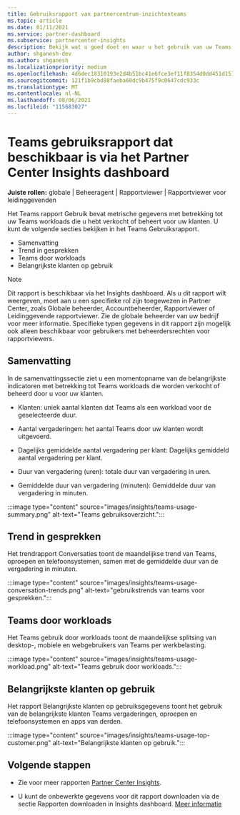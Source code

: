```yaml
---
title: Gebruiksrapport van partnercentrum-inzichtenteams
ms.topic: article
ms.date: 01/11/2021
ms.service: partner-dashboard
ms.subservice: partnercenter-insights
description: Bekijk wat u goed doet en waar u het gebruik van uw Teams die u voor uw klanten verkoopt of beheert, kunt verbeteren.
author: shganesh-dev
ms.author: shganesh
ms.localizationpriority: medium
ms.openlocfilehash: 4d6dec18310193e2d4b51bc41e6fce3ef11f8354d0dd451d1517923f8ea5845d
ms.sourcegitcommit: 121f1b9cbd88faeba60dc9b475f9c0647cdc933c
ms.translationtype: MT
ms.contentlocale: nl-NL
ms.lasthandoff: 08/06/2021
ms.locfileid: "115683027"
---
```

# <a name="teams-usage-report-available-from-the-partner-center-insights-dashboard"></a>Teams gebruiksrapport dat beschikbaar is via het Partner Center Insights dashboard

**Juiste rollen:** globale | Beheeragent | Rapportviewer | Rapportviewer voor leidinggevenden

Het Teams rapport Gebruik bevat metrische gegevens met betrekking tot uw Teams workloads die u hebt verkocht of beheert voor uw klanten. U kunt de volgende secties bekijken in het Teams Gebruiksrapport.

- Samenvatting
- Trend in gesprekken
- Teams door workloads
- Belangrijkste klanten op gebruik

 > [!NOTE]
 > Dit rapport is beschikbaar via het Insights dashboard. Als u dit rapport wilt weergeven, moet aan u een specifieke rol zijn toegewezen in Partner Center, zoals Globale beheerder, Accountbeheerder, Rapportviewer of Leidinggevende rapportviewer. Zie de globale beheerder van uw bedrijf voor meer informatie. Specifieke typen gegevens in dit rapport zijn mogelijk ook alleen beschikbaar voor gebruikers met beheerdersrechten voor rapportviewers.

## <a name="summary"></a>Samenvatting

In de samenvattingssectie ziet u een momentopname van de belangrijkste indicatoren met betrekking tot Teams workloads die worden verkocht of beheerd door u voor uw klanten.  

- Klanten: uniek aantal klanten dat Teams als een workload voor de geselecteerde duur.

- Aantal vergaderingen: het aantal Teams door uw klanten wordt uitgevoerd.

- Dagelijks gemiddelde aantal vergadering per klant: Dagelijks gemiddeld aantal vergadering per klant. 

- Duur van vergadering (uren): totale duur van vergadering in uren. 

- Gemiddelde duur van vergadering (minuten): Gemiddelde duur van vergadering in minuten. 

:::image type="content" source="images/insights/teams-usage-summary.png" alt-text="Teams gebruiksoverzicht.":::

## <a name="conversations-trend"></a>Trend in gesprekken

Het trendrapport Conversaties toont de maandelijkse trend van Teams, oproepen en telefoonsystemen, samen met de gemiddelde duur van de vergadering in minuten.

:::image type="content" source="images/insights/teams-usage-conversation-trends.png" alt-text="gebruikstrends van teams voor gesprekken.":::

## <a name="teams-usage-by-workloads"></a>Teams door workloads

Het Teams gebruik door workloads toont de maandelijkse splitsing van desktop-, mobiele en webgebruikers van Teams per werkbelasting.

:::image type="content" source="images/insights/teams-usage-workload.png" alt-text="Teams gebruik door workloads.":::

## <a name="top-customers-by-usage"></a>Belangrijkste klanten op gebruik

Het rapport Belangrijkste klanten op gebruiksgegevens toont het gebruik van de belangrijkste klanten Teams vergaderingen, oproepen en telefoonsystemen en apps van derden.

:::image type="content" source="images/insights/teams-usage-top-customer.png" alt-text="Belangrijkste klanten op gebruik.":::

## <a name="next-steps"></a>Volgende stappen

- Zie voor meer rapporten [Partner Center Insights](partner-center-insights.md).

- U kunt de onbewerkte gegevens voor dit rapport downloaden via de sectie Rapporten downloaden in Insights dashboard. [Meer informatie](insights-download-reports.md) 
